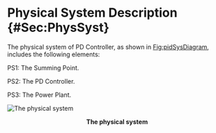 # Physical System Description {#Sec:PhysSyst}

The physical system of PD Controller, as shown in [Fig:pidSysDiagram](./SecPhysSyst.md#Figure:pidSysDiagram), includes the following elements:

PS1: The Summing Point.

PS2: The PD Controller.

PS3: The Power Plant.


<div id="Figure:pidSysDiagram"></div>

![The physical system](../../../../datafiles/pdcontroller/Fig_PDController.png)
**<p align="center">The physical system</p>**

